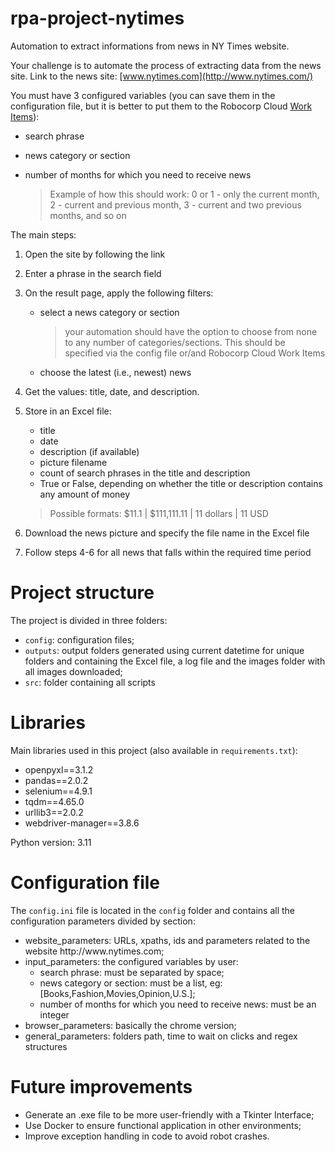 # rpa-project-nytimes
Automation to extract informations from news in NY Times website.

Your challenge is to automate the process of extracting data from the news site. Link to the news site: [www.nytimes.com](http://www.nytimes.com/)

You must have 3 configured variables (you can save them in the configuration file, but it is better to put them to the Robocorp Cloud [Work Items](https://robocorp.com/docs/libraries/rpa-framework/rpa-robocorp-workitems/keywords#get-work-item-variable)):

- search phrase
- news category or section
- number of months for which you need to receive news
    
    > Example of how this should work: 0 or 1 - only the current month, 2 - current and previous month, 3 - current and two previous months, and so on
    > 

The main steps:

1. Open the site by following the link
2. Enter a phrase in the search field
3. On the result page, apply the following filters:
    - select a news category or section
        
        > your automation should have the option to choose from none to any number of categories/sections. This should be specified via the config file or/and Robocorp Cloud Work Items
        > 
    - choose the latest (i.e., newest) news
4. Get the values: title, date, and description.
5. Store in an Excel file:
    - title
    - date
    - description (if available)
    - picture filename
    - count of search phrases in the title and description
    - True or False, depending on whether the title or description contains any amount of money
    
    >    Possible formats: $11.1 | $111,111.11 | 11 dollars | 11 USD
    > 
6. Download the news picture and specify the file name in the Excel file
7. Follow steps 4-6 for all news that falls within the required time period

# Project structure
The project is divided in three folders:
<ul>
<li><code>config</code>: configuration files;</li>
<li><code>outputs</code>: output folders generated using current datetime for unique folders
and containing the Excel file, a log file and the images folder with all images
downloaded;</li>
<li><code>src</code>: folder containing all scripts</li>
</ul>

# Libraries
Main libraries used in this project (also available in <code>requirements.txt</code>):
- openpyxl==3.1.2
- pandas==2.0.2
- selenium==4.9.1
- tqdm==4.65.0
- urllib3==2.0.2
- webdriver-manager==3.8.6

Python version: 3.11

# Configuration file
The <code>config.ini</code> file is located in the <code>config</code> folder
and contains all the configuration parameters divided by section:

<ul>
<li>website_parameters: URLs, xpaths, ids and parameters related to the 
website <url>http://www.nytimes.com</url>;</li>
<li>input_parameters: the configured variables by user:
    <ul>
        <li>search phrase: must be separated by space;</li>
        <li>news category or section: must be a list, eg: [Books,Fashion,Movies,Opinion,U.S.];</li>
        <li>number of months for which you need to receive news: must be an integer</li>
    </ul></li>
<li>browser_parameters: basically the chrome version;</li>
<li>general_parameters: folders path, time to wait on clicks and
regex structures</li>
</ul>

# Future improvements
- Generate an .exe file to be more user-friendly with a Tkinter Interface;
- Use Docker to ensure functional application in other environments;
- Improve exception handling in code to avoid robot crashes.